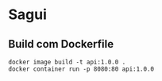 # Sagui

## Build com Dockerfile

```prompt
docker image build -t api:1.0.0 .
docker container run -p 8080:80 api:1.0.0
```
